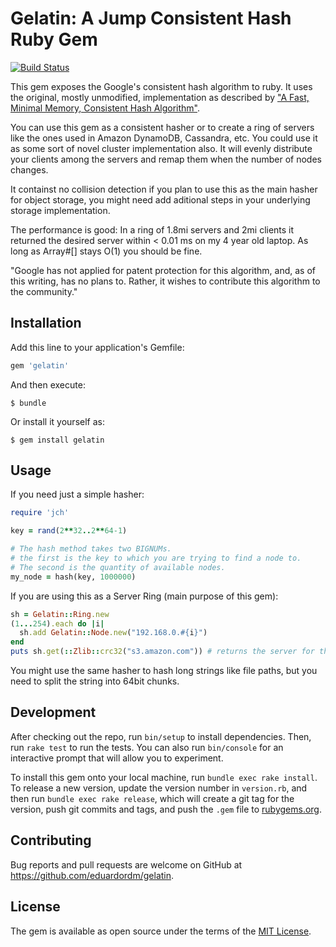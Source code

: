 # Gelatin: A Jump Consistent Hash Ruby Gem

[![Build Status](https://travis-ci.org/eduardordm/gelatin.svg?branch=master)](https://travis-ci.org/eduardordm/gelatin)

This gem exposes the Google's consistent hash algorithm to ruby. It uses the
original, mostly unmodified, implementation as described by
["A Fast, Minimal Memory, Consistent Hash Algorithm"](http://arxiv.org/abs/1406.2294).

You can use this gem as a consistent hasher or to create a ring of servers like the ones used in
Amazon DynamoDB, Cassandra, etc. You could use it as some sort of novel cluster implementation also.
It will evenly distribute your clients among the servers and remap them when the number of nodes changes.

It containst no collision detection if you plan to use this as the main hasher for object storage, you might
need add aditional steps in your underlying storage implementation.

The performance is good: In a ring of 1.8mi servers and 2mi clients it returned the desired server within < 0.01 ms
on my 4 year old laptop. As long as Array#[] stays O(1) you should be fine.

"Google has not applied for patent protection for this algorithm, and, as of this writing, has no
plans to. Rather, it wishes to contribute this algorithm to the community."


## Installation

Add this line to your application's Gemfile:

```ruby
gem 'gelatin'
```

And then execute:

    $ bundle

Or install it yourself as:

    $ gem install gelatin

## Usage

If you need just a simple hasher:

```ruby
require 'jch'

key = rand(2**32..2**64-1)

# The hash method takes two BIGNUMs.
# the first is the key to which you are trying to find a node to.
# The second is the quantity of available nodes.
my_node = hash(key, 1000000)
```

If you are using this as a Server Ring (main purpose of this gem):

```ruby
sh = Gelatin::Ring.new
(1...254).each do |i|
  sh.add Gelatin::Node.new("192.168.0.#{i}")
end
puts sh.get(::Zlib::crc32("s3.amazon.com")) # returns the server for this key
```

You might use the same hasher to hash long strings like file paths, but you need to split the string into 64bit chunks.

## Development

After checking out the repo, run `bin/setup` to install dependencies. Then, run `rake test` to run the tests. You can also run `bin/console` for an interactive prompt that will allow you to experiment.

To install this gem onto your local machine, run `bundle exec rake install`. To release a new version, update the version number in `version.rb`, and then run `bundle exec rake release`, which will create a git tag for the version, push git commits and tags, and push the `.gem` file to [rubygems.org](https://rubygems.org).

## Contributing

Bug reports and pull requests are welcome on GitHub at https://github.com/eduardordm/gelatin.


## License

The gem is available as open source under the terms of the [MIT License](http://opensource.org/licenses/MIT).

